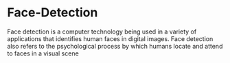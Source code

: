# Face-Detection
Face detection is a computer technology being used in a variety of applications that identifies human faces in digital images. Face detection also refers to the psychological process by which humans locate and attend to faces in a visual scene

